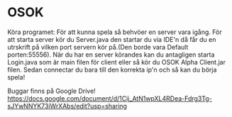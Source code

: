# OSOK
Köra programet:
För att kunna spela så behvöer en server vara igång. För att starta server kör du Server.java den startar du via IDE'n då får du en utrskrift på vilken port servern kör på.(Den borde vara Default porten:55556).
När du har en server körandes kan du antagligen starta Login.java som är main filen för client eller så kör du OSOK Alpha Client.jar filen.
Sedan connectar du bara till den korrekta ip'n och så kan du börja spela!

Buggar finns på Google Drive!
https://docs.google.com/document/d/1Cij_AtN1wpXL4RDea-Fdrg3Tg-sJYwNNYK73iWrXAbs/edit?usp=sharing
